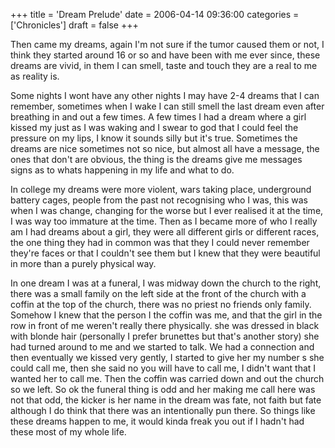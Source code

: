 +++
title = 'Dream Prelude'
date = 2006-04-14 09:36:00
categories = ['Chronicles']
draft = false
+++

Then came my dreams, again I'm not sure if the tumor caused them or not, I think they started around 16 or so and have been with me ever since, these dreams are vivid, in them I can smell, taste and touch they are a real to me as reality is.   

Some nights I wont have any other nights I may have 2-4 dreams that I can remember, sometimes when I wake I can still smell the last dream even after breathing in and out a few times.  A few times I had a dream where a girl kissed my just as I was waking and I swear to god that I could feel the pressure on my lips, I know it sounds silly but it's true.  Sometimes the dreams are nice sometimes not so nice, but almost all have a message, the ones that don't are obvious, the thing is the dreams give me messages signs as to whats happening in my life and what to do.  

In college my dreams were more violent, wars taking place, underground battery cages, people from the past not recognising who I was, this was when I was change, changing for the worse but I ever realised it at the time, I was way too immature at the time.  Then as I became more of who I really am I had dreams about a girl, they were all different girls or different races, the one thing they had in common was that they I could never remember they're faces or that I couldn't see them but I knew that they were beautiful in more than a purely physical way. 

In one dream I was at a funeral, I was midway down the church to the right, there was a small family on the left side at the front of the church with a coffin at the top of the church, there was no priest no friends only family. Somehow I knew that the person I the coffin was me, and that the girl in the row in front of me weren't really there physically. she was dressed in black with blonde hair (personally I prefer brunettes but that's another story) she had turned around to me and we started to talk.  We had a connection and then eventually we kissed very gently, I started to give her  my number s she could call me, then she said no you will have to call me, I didn't want that I wanted her to call me.  Then the coffin was carried down and out the church so we left.  So ok the funeral thing is odd and her making me call here was not that odd, the kicker is her name in the dream was fate, not faith but fate although I do think that there was an intentionally pun there.  So things like these dreams happen to me, it would kinda freak you out if I hadn't had these most of my whole life.